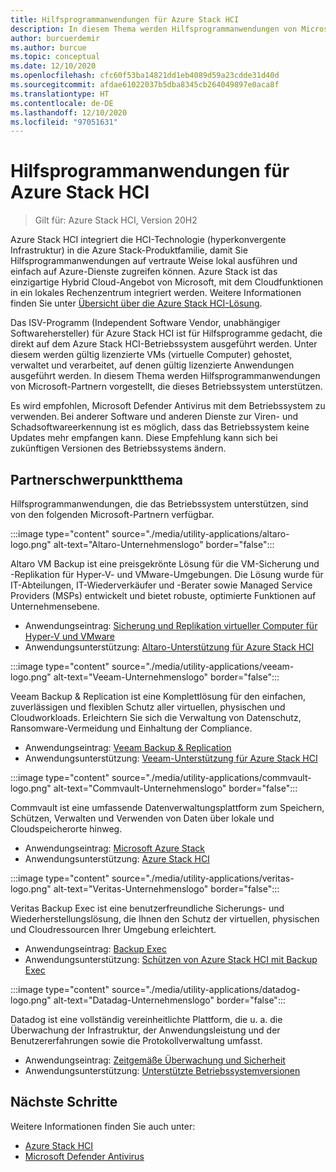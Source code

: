 ```yaml
---
title: Hilfsprogrammanwendungen für Azure Stack HCI
description: In diesem Thema werden Hilfsprogrammanwendungen von Microsoft-Partnern vorgestellt, die das Azure Stack HCI-Betriebssystem unterstützen.
author: burcuerdemir
ms.author: burcue
ms.topic: conceptual
ms.date: 12/10/2020
ms.openlocfilehash: cfc60f53ba14821dd1eb4089d59a23cdde31d40d
ms.sourcegitcommit: afdae61022037b5dba8345cb264049897e0aca8f
ms.translationtype: HT
ms.contentlocale: de-DE
ms.lasthandoff: 12/10/2020
ms.locfileid: "97051631"
---
```

# <a name="utility-applications-for-azure-stack-hci"></a>Hilfsprogrammanwendungen für Azure Stack HCI

>Gilt für: Azure Stack HCI, Version 20H2

Azure Stack HCI integriert die HCI-Technologie (hyperkonvergente Infrastruktur) in die Azure Stack-Produktfamilie, damit Sie Hilfsprogrammanwendungen auf vertraute Weise lokal ausführen und einfach auf Azure-Dienste zugreifen können. Azure Stack ist das einzigartige Hybrid Cloud-Angebot von Microsoft, mit dem Cloudfunktionen in ein lokales Rechenzentrum integriert werden. Weitere Informationen finden Sie unter [Übersicht über die Azure Stack HCI-Lösung](../overview.md).

Das ISV-Programm (Independent Software Vendor, unabhängiger Softwarehersteller) für Azure Stack HCI ist für Hilfsprogramme gedacht, die direkt auf dem Azure Stack HCI-Betriebssystem ausgeführt werden. Unter diesem werden gültig lizenzierte VMs (virtuelle Computer) gehostet, verwaltet und verarbeitet, auf denen gültig lizenzierte Anwendungen ausgeführt werden. In diesem Thema werden Hilfsprogrammanwendungen von Microsoft-Partnern vorgestellt, die dieses Betriebssystem unterstützen.

Es wird empfohlen, Microsoft Defender Antivirus mit dem Betriebssystem zu verwenden. Bei anderer Software und anderen Dienste zur Viren- und Schadsoftwareerkennung ist es möglich, dass das Betriebssystem keine Updates mehr empfangen kann. Diese Empfehlung kann sich bei zukünftigen Versionen des Betriebssystems ändern.

## <a name="partner-spotlight"></a>Partnerschwerpunktthema
Hilfsprogrammanwendungen, die das Betriebssystem unterstützen, sind von den folgenden Microsoft-Partnern verfügbar.

:::image type="content" source="./media/utility-applications/altaro-logo.png" alt-text="Altaro-Unternehmenslogo" border="false":::

Altaro VM Backup ist eine preisgekrönte Lösung für die VM-Sicherung und -Replikation für Hyper-V- und VMware-Umgebungen. Die Lösung wurde für IT-Abteilungen, IT-Wiederverkäufer und -Berater sowie Managed Service Providers (MSPs) entwickelt und bietet robuste, optimierte Funktionen auf Unternehmensebene.

- Anwendungseintrag: [Sicherung und Replikation virtueller Computer für Hyper-V und VMware](https://www.altaro.com/vm-backup/)
- Anwendungsunterstützung: [Altaro-Unterstützung für Azure Stack HCI](https://www.altaro.com/news/single/News-Altaro-applies-its-expertise-in-Hyper-V-backup-to-support-Microsoft.php)

:::image type="content" source="./media/utility-applications/veeam-logo.png" alt-text="Veeam-Unternehmenslogo" border="false":::

Veeam Backup & Replication ist eine Komplettlösung für den einfachen, zuverlässigen und flexiblen Schutz aller virtuellen, physischen und Cloudworkloads. Erleichtern Sie sich die Verwaltung von Datenschutz, Ransomware-Vermeidung und Einhaltung der Compliance.

- Anwendungseintrag: [Veeam Backup & Replication](https://www.veeam.com/vm-backup-recovery-replication-software.html)
- Anwendungsunterstützung: [Veeam-Unterstützung für Azure Stack HCI](https://www.veeam.com/kb4047)

:::image type="content" source="./media/utility-applications/commvault-logo.png" alt-text="Commvault-Unternehmenslogo" border="false":::

Commvault ist eine umfassende Datenverwaltungsplattform zum Speichern, Schützen, Verwalten und Verwenden von Daten über lokale und Cloudspeicherorte hinweg.

- Anwendungseintrag: [Microsoft Azure Stack](https://www.commvault.com/supported-technologies/microsoft/azurestack)
- Anwendungsunterstützung: [Azure Stack HCI](https://documentation.commvault.com/11.21/essential/132799_microsoft_azure_stack_hci.html)

:::image type="content" source="./media/utility-applications/veritas-logo.png" alt-text="Veritas-Unternehmenslogo" border="false":::

Veritas Backup Exec ist eine benutzerfreundliche Sicherungs- und Wiederherstellungslösung, die Ihnen den Schutz der virtuellen, physischen und Cloudressourcen Ihrer Umgebung erleichtert.

- Anwendungseintrag: [Backup Exec](https://www.veritas.com/protection/backup-exec)
- Anwendungsunterstützung: [Schützen von Azure Stack HCI mit Backup Exec](https://www.veritas.com/support/en_US/article.100048860)

:::image type="content" source="./media/utility-applications/datadog-logo.png" alt-text="Datadag-Unternehmenslogo" border="false":::

Datadog ist eine vollständig vereinheitlichte Plattform, die u. a. die Überwachung der Infrastruktur, der Anwendungsleistung und der Benutzererfahrungen sowie die Protokollverwaltung umfasst.

- Anwendungseintrag: [Zeitgemäße Überwachung und Sicherheit](https://www.datadoghq.com/)
- Anwendungsunterstützung: [Unterstützte Betriebssystemversionen](https://docs.datadoghq.com/agent/basic_agent_usage/?tab=agentv6v7#supported-os-versions)

## <a name="next-steps"></a>Nächste Schritte
Weitere Informationen finden Sie auch unter:
- [Azure Stack HCI](https://azure.microsoft.com/products/azure-stack/hci/)
- [Microsoft Defender Antivirus](https://docs.microsoft.com/windows/security/threat-protection/microsoft-defender-antivirus/microsoft-defender-antivirus-in-windows-10)
